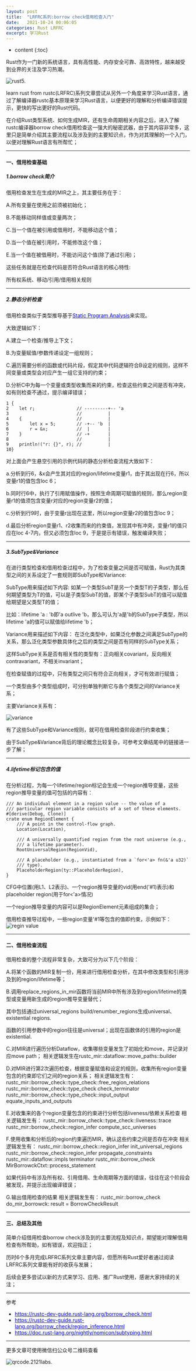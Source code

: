```yaml
---
layout: post
title:  "LRFRC系列:borrow check借用检查入门"
date:   2021-10-24 00:06:05
categories: Rust LRFRC
excerpt: 学习Rust
---
```


* content
{:toc}

Rust作为一门新的系统语言，具有高性能、内存安全可靠、高效特性，越来越受到业界的关注及学习热潮。

![rust5.](/imgs/5rust.png "rust5")

learn rust from rustc(LRFRC)系列文章尝试从另外一个角度来学习Rust语言，通过了解编译器rustc基本原理来学习Rust语言，以便更好的理解和分析编译错误提示，更快的写出更好的Rust代码。

在介绍Rust类型系统、如何生成MIR，还有生命周期相关内容之后，进入了解rustc编译器borrow check借用检查这一强大的秘密武器，由于其内容非常多，这里只是简单介绍其主要流程以及涉及到的主要知识点，作为对其理解的一个入门，以便对理解Rust语言有所帮忙；

---
#### 一、借用检查基础
##### 1.borrow check简介
借用检查发生在生成的MIR之上，其主要任务在于：

A.所有变量在使用之前须被初始化；

B.不能移动同样值或变量两次；

C.当一个值在被引用或借用时，不能移动这个值；

D.当一个值在被引用时，不能修改这个值；

E.当一个值在被借用时，不能访问这个值(除了通过引用)；


这些任务就是在检查代码是否符合Rust语言的核心特性:

所有权系统、移动/引用/借用相关规则

---
##### 2.静态分析检查
借用检查类似于类型推导基于[<font color="blue">Static Program Analysis</font>](https://cs.au.dk/~amoeller/spa/)来实现。

大致逻辑如下：

A.建立一个检查/推导上下文；

B.为变量赋值/参数传递设定一组规则；

C.遍历需要分析的函数或代码片段，假定其中代码逻辑符合B设定的规则，这样不同变量或类型会对应产生一组它支持的约束；

D.分析C中为每一个变量或类型收集而来的约束，检查这些约束之间是否有冲突，如有则检查不通过，提示编译错误；


```
1 {
2    let r;                // ---------+-- 'a
3                          //          |
4    {                     //          |
5        let x = 5;        // -+-- 'b  |
6        r = &x;           //  |       |
7    }                     // -+       |
8                          //          |
9    println!("r: {}", r); //          |
10}
```


对上面会产生悬空引用的示例代码的静态分析检查流程大致如下：

a.分析到行6，&x会产生其对应的region/lifetime变量r1，由于其出现在行6，所以变量r1的值包含loc 6；


b.同时行6中，执行了引用赋值操作，按照生命周期可赋值的规则，那么region变量r1的值须包含变量r对应的region变量r2的值；


c.分析到行9时，由于变量r出现在这里，所以region变量r2的值包含loc 9；


d.最后分析region变量r1、r2收集而来的约束值，发现其中有冲突，变量r1的值只应在loc 4-7内，但又必须包含loc 9，于是提示有错误，触发编译失败；


---
##### 3.SubType&Variance
在进行类型检查和借用检查过程中，为了检查变量之间是否可赋值，Rust为其类型之间的关系设定了一套规则即SubType和Variance:

SubType用来描述如下内容:
如某一个类型SubT是另一个类型T的子类型，那么任何期望类型为T的值，可以是子类型SubT的值，即某个子类型SubT的值可以赋值给期望是父类型T的值；

比如：lifetime 'a : 'b即'a outlive 'b，那么可认为'a是'b的SubType子类型，所以lifetime 'a的值可以赋值给lifetime 'b；

Variance用来描述如下内容：
在泛化类型中，如果泛化参数之间满足SubType的关系，那么泛化类型参数具体化之后的类型之间是否有同样的SubType关系；

这样SubType关系是否有相关性的类型有：正向相关covariant，反向相关contravariant，不相关invariant；

在检查赋值的过程中，只有类型之间只有符合正向相关，才可有效进行赋值；

一个类型由多个类型组成时，可分别单独判断它与各个类型之间的Variance关系；

主要Variance关系有：

![variance](/imgs/brwck_variance.png "variance")


有了这些SubType和Variance规则，就可在借用检查阶段进行约束收集；

由于SubType&Variance背后的理论概念比较复杂，可参考文章结尾中的链接进一步了解；

---
##### 4.lifetime标记包含的值
在分析过程，为每一个lifetime/region标记会生成一个region推导变量，这些region推导变量的值可包括的内容有：

```
/// An individual element in a region value -- the value of a
/// particular region variable consists of a set of these elements.
#[derive(Debug, Clone)]
crate enum RegionElement {
    /// A point in the control-flow graph.
    Location(Location),

    /// A universally quantified region from the root universe (e.g.,
    /// a lifetime parameter).
    RootUniversalRegion(RegionVid),

    /// A placeholder (e.g., instantiated from a `for<'a> fn(&'a u32)`
    /// type).
    PlaceholderRegion(ty::PlaceholderRegion),
}

```

CFG中位置(用L1、L2表示)、一个region推导变量的vid(用end('#1)表示)和placeholder region(用于for<'a>情况)

一个region推导变量的内容可以是RegionElement元素组成的集合；

借用检查推导过程中，一些region变量'#1等包含的值即约束，示例如下：
![regin value](/imgs/brwck_regionvalue.png "region value")


---
#### 二、借用检查流程
借用检查的整个流程非常复杂，大致可分为以下几个阶段：

A.将某个函数的MIR复制一份，用来进行借用检查分析，在其中修改类型和引用涉及到的region/lifetime等；


B.调用replace_regions_in_mir函数将当前MIR中所有涉及到region/lifetime的类型或变量用新生成的region推导变量替代；

其中包括通过universal_regions build/renumber_regions生成universal、existential regions.

函数的引用参数中的region往往是universal；出现在函数体的引用的region是existential.

C.对MIR进行遍历分析Dataflow，收集哪些变量发生了初始化和move，并记录对应move path；
相关逻辑发生在rustc_mir::dataflow::move_paths::builder


D.对MIR进行第2次遍历检查，根据变量赋值和设定的规则，收集所有region变量包含的约束即它们之间的region关系；
相关逻辑发生有：
rustc_mir::borrow_check::type_check::free_region_relations
rustc_mir::borrow_check::type_check check_terminator
rustc_mir::borrow_check::type_check::input_output equate_inputs_and_outputs


E.对收集来的各个region变量包含的约束进行分析包括liveness/依赖关系检查
相关逻辑发生有：
rustc_mir::borrow_check::type_check::liveness::trace
rustc_mir::borrow_check::region_infer compute_scc_universes


F.使用收集和分析后的region约束遍历MIR，确认这些约束之间是否存在冲突
相关逻辑发生有：
rustc_mir::borrow_check::region_infer init_universal_regions
rustc_mir::borrow_check::region_infer propagate_constraints
rustc_mir::dataflow::impls terminator
rustc_mir::borrow_check MirBorrowckCtxt::process_statement

如果代码中有涉及所有权、引用借用、生命周期等方面的错误，往往在这个阶段会被发现，并提示出现编译错误；


G.输出借用检查的结果
相关逻辑发生有： 
rustc_mir::borrow_check do_mir_borrowck: result = BorrowCheckResult 

---
#### 三、总结及其他
简单介绍借用检查borrow check涉及到的主要流程及知识点，期望能对理解借用检查有所帮助，如有错误，欢迎指正；

历时6个多月完成LRFRC系列文章主要内容，但愿所有Rust爱好者通过阅读LRFRC系列文章能有好的收获与发展；

后续会更多尝试以新的方式来学习、应用、推广Rust使用，感谢大家持续的关注；


---
参考
* [<font color="blue">https://rustc-dev-guide.rust-lang.org/borrow_check.html</font>](https://rustc-dev-guide.rust-lang.org/borrow_check.html)
* [<font color="blue">https://rustc-dev-guide.rust-lang.org/borrow_check/region_inference.html</font>](https://rustc-dev-guide.rust-lang.org/borrow_check/region_inference.html)
* [<font color="blue">https://doc.rust-lang.org/nightly/nomicon/subtyping.html</font>](https://doc.rust-lang.org/nightly/nomicon/subtyping.html)


---
更多文章可使用微信扫公众号二维码查看

![qrcode.2121labs.](/imgs/qrcode_for_gh_07bc06f8b91d_430.jpg "qrcode.2121labs")

